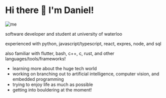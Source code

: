 # Hi there 👋 I'm Daniel!

![me](https://user-images.githubusercontent.com/67433232/133932259-d464313f-e369-45eb-b649-75602867cfae.png)

software developer and student at university of waterloo

experienced with python, javascript/typescript, react, expres, node, and sql

also familiar with flutter, bash, c++, c, rust, and other languages/tools/frameworks!

* learning more about the huge tech world
* working on branching out to artificial intelligence, computer vision, and embedded programming
* trying to enjoy life as much as possible
* getting into bouldering at the moment!



<!--
**danielq987/danielq987** is a ✨ _special_ ✨ repository because its `README.md` (this file) appears on your GitHub profile.

Here are some ideas to get you started:

- 🔭 I’m currently working on ...
- 🌱 I’m currently learning ...
- 👯 I’m looking to collaborate on ...
- 🤔 I’m looking for help with ...
- 💬 Ask me about ...
- 📫 How to reach me: ...
- 😄 Pronouns: ...
- ⚡ Fun fact: ...
-->
